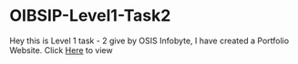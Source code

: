 # OIBSIP-Level1-Task2
Hey this is Level 1 task - 2 give by OSIS Infobyte, I have created a Portfolio Website.
Click [Here](https://jaimin78.github.io/OIBSIP-Level1-Task1/) to view
